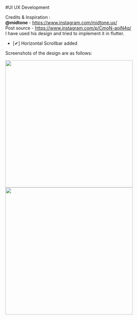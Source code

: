 #UI UX Development

Credits & Inspiration : 
<br>
<b>@midtone </b> - https://www.instagram.com/midtone.ux/
<br>
Post source - https://www.instagram.com/p/CmoN-aojN4q/
<br>
I have used his design and tried to implement it in flutter. 


- [✔] Horizontal Scrollbar added

Screenshots of the design are as follows:
<div>
  
<img src="https://user-images.githubusercontent.com/63516467/209706234-51257bba-5233-4e43-9a44-5e179680aeef.png" height="400"/>
  
<img src="https://user-images.githubusercontent.com/63516467/209707012-45310a22-c05a-4810-83d0-90a99adee4bb.png" height="400"/>

  </div>
